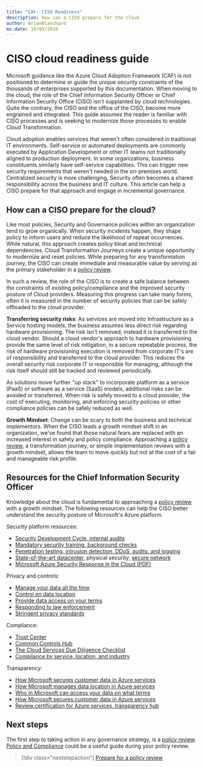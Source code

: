```yaml
---
title: "CAF: CISO Readiness"
description: How can a CISO prepare for the cloud
author: BrianBlanchard
ms.date: 10/03/2018
---
```


# CISO cloud readiness guide

Microsoft guidance like the Azure Cloud Adoption Framework (CAF) is not positioned to determine or guide the unique security constraints of the thousands of enterprises supported by this documentation. When moving to the cloud, the role of the Chief Information Security Officer or Chief Information Security Office (CISO) isn't supplanted by cloud technologies. Quite the contrary, the CISO and the office of the CISO, become more engrained and integrated. This guide assumes the reader is familiar with CISO processes and is seeking to modernize those processes to enable Cloud Transformation.

Cloud adoption enables services that weren't often considered in traditional IT environments. Self-service or automated deployments are commonly executed by Application Development or other IT teams not traditionally aligned to production deployment. In some organizations, business constituents similarly have self-service capabilities. This can trigger new security requirements that weren't needed in the on-premises world. Centralized security is more challenging, Security often becomes a shared responsibility across the business and IT culture. This article can help a CISO prepare for that approach and engage in incremental governance.

## How can a CISO prepare for the cloud?

Like most policies, Security and Governance policies within an organization tend to grow organically. When security incidents happen, they shape policy to inform users and reduce the likelihood of repeat occurrences. While natural, this approach creates policy bloat and technical dependencies. Cloud Transformation Journeys create a unique opportunity to modernize and reset policies. While preparing for any transformation journey, the CISO can create immediate and measurable value by serving as the primary stakeholder in a [policy review](./what-is-a-cloud-policy-review.md).

In such a review, the role of the CISO is to create a safe balance between the constraints of existing policy/compliance and the improved security posture of Cloud providers. Measuring this progress can take many forms, often it is measured in the number of security policies that can be safely offloaded to the cloud provider.

**Transferring security risks**: As services are moved into Infrastructure as a Service hosting models, the business assumes less direct risk regarding hardware provisioning. The risk isn't removed, instead it is transferred to the cloud vendor. Should a cloud vendor's approach to hardware provisioning provide the same level of risk mitigation, in a secure repeatable process, the risk of hardware provisioning execution is removed from corporate IT's are of responsibility and transferred to the cloud provider. This reduces the overall security risk corporate IT is responsible for managing, although the risk itself should still be tracked and reviewed periodically.

As solutions move further "up stack" to incorporate platform as a service (PaaS) or software as a service (SaaS) models, additional risks can be avoided or transferred. When risk is safely moved to a cloud provider, the cost of executing, monitoring, and enforcing security policies or other compliance policies can be safely reduced as well.

**Growth Mindset**: Change can be scary to both the business and technical implementors. When the CISO leads a growth mindset shift in an organization, we've found that those natural fears are replaced with an increased interest in safety and policy compliance. Approaching a [policy review](./what-is-a-cloud-policy-review.md), a transformation journey, or simple implementation reviews with a growth mindset, allows the team to move quickly but not at the cost of a fair and manageable risk profile.

## Resources for the Chief Information Security Officer

Knowledge about the cloud is fundamental to approaching a [policy review](./what-is-a-cloud-policy-review.md) with a growth mindset. The following resources can help the CISO better understand the security posture of Microsoft's Azure platform.

Security platform resources:

* [Security Development Cycle, internal audits](https://www.microsoft.com/sdl/)
* [Mandatory security training, background checks](https://downloads.cloudsecurityalliance.org/star/self-assessment/StandardResponsetoRequestforInformationWindowsAzureSecurityPrivacy.docx)
* [Penetration testing, intrusion detection, DDoS, audits, and logging](https://www.microsoft.com/trustcenter/Security/AuditingAndLogging)
* [State-of-the-art datacenter](https://www.microsoft.com/cloud-platform/global-datacenters), physical security, [secure network](/azure/security/security-network-overview)
* [Microsoft Azure Security Response in the Cloud (PDF)](https://aka.ms/SecurityResponsePaper)

Privacy and controls:

* [Manage your data all the time](https://www.microsoft.com/trustcenter/Privacy/You-own-your-data)
* [Control on data location](https://www.microsoft.com/trustcenter/Privacy/Where-your-data-is-located)
* [Provide data access on your terms](https://www.microsoft.com/trustcenter/Privacy/Who-can-access-your-data-and-on-what-terms)
* [Responding to law enforcement](https://www.microsoft.com/trustcenter/Privacy/Responding-to-govt-agency-requests-for-customer-data)
* [Stringent privacy standards](https://www.microsoft.com/TrustCenter/Privacy/We-set-and-adhere-to-stringent-standards)

Compliance:

* [Trust Center](https://www.microsoft.com/trustcenter/default.aspx)
* [Common Controls Hub](https://www.microsoft.com/trustcenter/Common-Controls-Hub)
* [The Cloud Services Due Diligence Checklist](https://www.microsoft.com/trustcenter/Compliance/Due-Diligence-Checklist)
* [Compliance by service, location, and industry](https://www.microsoft.com/trustcenter/Compliance/default.aspx)

Transparency:

* [How Microsoft secures customer data in Azure services](https://www.microsoft.com/trustcenter/Transparency/default.aspx)
* [How Microsoft manages data location in Azure services](https://azuredatacentermap.azurewebsites.net/)
* [Who in Microsoft can access your data on what terms](https://www.microsoft.com/trustcenter/Privacy/Who-can-access-your-data-and-on-what-terms)
* [How Microsoft secures customer data in Azure services](https://www.microsoft.com/trustcenter/Transparency/default.aspx)
* [Review certification for Azure services, transparency hub](https://www.microsoft.com/trustcenter/Compliance/default.aspx)

## Next steps

The first step to taking action in any governance strategy, is a [policy review](./what-is-a-cloud-policy-review.md). [Policy and Compliance](./overview.md) could be a useful guide during your policy review.

> [!div class="nextstepaction"]
> [Prepare for a policy review](./what-is-a-cloud-policy-review.md)